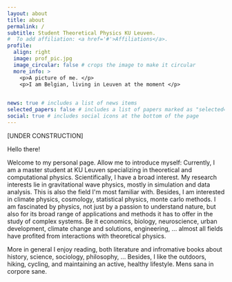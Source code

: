 ```yaml
---
layout: about
title: about
permalink: /
subtitle: Student Theoretical Physics KU Leuven. 
#  To add affiliation: <a href='#'>Affiliations</a>.
profile:
  align: right
  image: prof_pic.jpg
  image_circular: false # crops the image to make it circular
  more_info: >
    <p>A picture of me. </p>
    <p>I am Belgian, living in Leuven at the moment </p>
 

news: true # includes a list of news items
selected_papers: false # includes a list of papers marked as "selected={true}"
social: true # includes social icons at the bottom of the page
---
```


[UNDER CONSTRUCTION]

Hello there!  

Welcome to my personal page. Allow me to introduce myself: Currently, I am a master student at KU Leuven specializing in theoretical and computational physics. Scientifically, I have a broad interest. My research interests lie in gravitational wave physics, mostly in simulation and data analysis. This is also the field I'm most familiar with. Besides, I am interested in climate physics, cosmology, statistical physics, monte carlo methods. I am fascinated by physics, not just by a passion to understand nature, but also for its broad range of applications and methods it has to offer in the study of complex systems. Be it economics, biology, neuroscience, urban development, climate change and solutions, engineering, ... almost all fields have profited from interactions with theoretical physics. 

More in general I enjoy reading, both literature and infromative books about history, science, sociology, philosophy, ... Besides, I like the outdoors, hiking, cycling, and maintaining an active, healthy lifestyle. Mens sana in corpore sane. 



